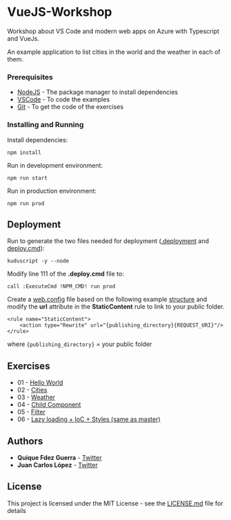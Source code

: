 # VueJS-Workshop

Workshop about VS Code and modern web apps on Azure with Typescript and VueJs.

An example application to list cities in the world and the weather in each of them.

### Prerequisites

* [NodeJS](https://nodejs.org/es/) - The package manager to install dependencies
* [VSCode](https://code.visualstudio.com/Download) - To code the examples
* [Git](https://git-scm.com/) - To get the code of the exercises

### Installing and Running

Install dependencies:

```
npm install
```

Run in development environment:

```
npm run start
```

Run in production environment:

```
npm run prod
```

## Deployment

Run to generate the two files needed for deployment ([.deployment](.deployment) and [deploy.cmd](deploy.cmd)):

`kuduscript -y --node`

Modify line 111 of the **.deploy.cmd** file to:

```
call :ExecuteCmd !NPM_CMD! run prod
```

Create a [web.config](web.config) file based on the following example [structure](https://github.com/projectkudu/kudu/wiki/Using-a-custom-web.config-for-Node-apps) and modify the **url** attribute in the **StaticContent** rule to link to your public folder.

```
<rule name="StaticContent">
    <action type="Rewrite" url="{publishing_directory}{REQUEST_URI}"/>
</rule>
```

where `{publishing_directory}` = your public folder

## Exercises
- 01 - [Hello World](https://github.com/PlainConcepts/VueJS-Workshop/tree/01-hello-world)
- 02 - [Cities](https://github.com/PlainConcepts/VueJS-Workshop/tree/02-cities)
- 03 - [Weather](https://github.com/PlainConcepts/VueJS-Workshop/tree/03-weather)
- 04 - [Child Component](https://github.com/PlainConcepts/VueJS-Workshop/tree/04-child-component)
- 05 - [Filter](https://github.com/PlainConcepts/VueJS-Workshop/tree/05-filter)
- 06 - [Lazy loading + IoC + Styles (same as master)](https://github.com/PlainConcepts/VueJS-Workshop/tree/06-lazy-loading-ioc-styles)

## Authors

* **Quique Fdez Guerra** - [Twitter](https://twitter.com/ckgrafico)
* **Juan Carlos López** - [Twitter](https://twitter.com/jcarloslr10)

## License

This project is licensed under the MIT License - see the [LICENSE.md](LICENSE) file for details
